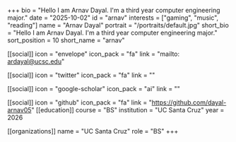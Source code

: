 +++
bio = "Hello I am Arnav Dayal. I'm a third year computer engineering major." 
date = "2025-10-02" 
id = "arnav" 
interests = ["gaming", "music", "reading"] 
name = "Arnav Dayal" 
portrait = "/portraits/default.jpg" 
short_bio = "Hello I am Arnav Dayal. I'm a third year computer engineering major." 
sort_position = 10
 short_name = "arnav" 

[[social]] 
    icon = "envelope" 
    icon_pack = "fa" 
    link = "mailto: ardayal@ucsc.edu"

 [[social]] 
    icon = "twitter" 
    icon_pack = "fa" 
    link = "" 

[[social]] 
    icon = "google-scholar" 
    icon_pack = "ai" 
    link = "" 

[[social]] 
    icon = "github" 
    icon_pack = "fa" 
    link = "https://github.com/dayal-arnav05" 
[[education]]
    course = "BS"
    institution = "UC Santa Cruz"
    year = 2026

[[organizations]] 
     name = "UC Santa Cruz" 
      role = "BS" 
+++
